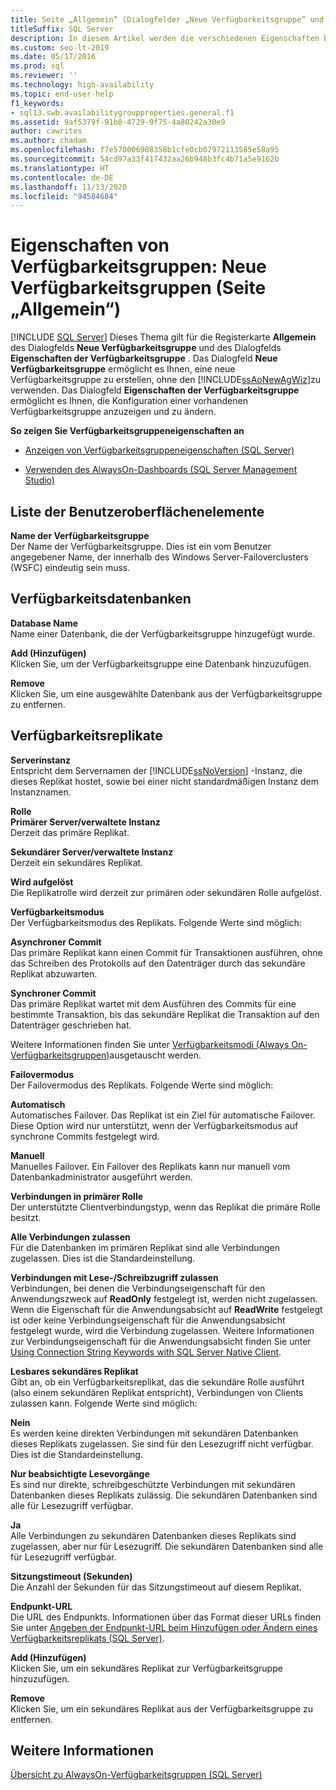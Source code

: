 ```yaml
---
title: Seite „Allgemein“ (Dialogfelder „Neue Verfügbarkeitsgruppe“ und „Eigenschaften der Verfügbarkeitsgruppe“)
titleSuffix: SQL Server
description: In diesem Artikel werden die verschiedenen Eigenschaften beschrieben, die Sie auf der Seite „Allgemein“ der Dialogfelder „Neue Verfügbarkeitsgruppe“ und „Eigenschaften der Verfügbarkeitsgruppe“ in SQL Server Management Studio (SSMS) finden.
ms.custom: seo-lt-2019
ms.date: 05/17/2016
ms.prod: sql
ms.reviewer: ''
ms.technology: high-availability
ms.topic: end-user-help
f1_keywords:
- sql13.swb.availabilitygroupproperties.general.f1
ms.assetid: 9af5379f-91b8-4729-9f75-4a80242a30e9
author: cawrites
ms.author: chadam
ms.openlocfilehash: f7e570006908358b1cfe0cb07972113585e58a95
ms.sourcegitcommit: 54cd97a33f417432aa26b948b3fc4b71a5e9162b
ms.translationtype: HT
ms.contentlocale: de-DE
ms.lasthandoff: 11/13/2020
ms.locfileid: "94584684"
---
```

# <a name="availability-group-properties-new-availability-group-general-page"></a>Eigenschaften von Verfügbarkeitsgruppen: Neue Verfügbarkeitsgruppen (Seite „Allgemein“)
[!INCLUDE [SQL Server](../../../includes/applies-to-version/sqlserver.md)]
  Dieses Thema gilt für die Registerkarte **Allgemein** des Dialogfelds **Neue Verfügbarkeitsgruppe** und des Dialogfelds **Eigenschaften der Verfügbarkeitsgruppe** .  Das Dialogfeld **Neue Verfügbarkeitsgruppe** ermöglicht es Ihnen, eine neue Verfügbarkeitsgruppe zu erstellen, ohne den [!INCLUDE[ssAoNewAgWiz](../../../includes/ssaonewagwiz-md.md)]zu verwenden. Das Dialogfeld **Eigenschaften der Verfügbarkeitsgruppe** ermöglicht es Ihnen, die Konfiguration einer vorhandenen Verfügbarkeitsgruppe anzuzeigen und zu ändern.  
  
 **So zeigen Sie Verfügbarkeitsgruppeneigenschaften an**  
  
-   [Anzeigen von Verfügbarkeitsgruppeneigenschaften &#40;SQL Server&#41;](../../../database-engine/availability-groups/windows/view-availability-group-properties-sql-server.md)  
  
-   [Verwenden des AlwaysOn-Dashboards &#40;SQL Server Management Studio&#41;](../../../database-engine/availability-groups/windows/use-the-always-on-dashboard-sql-server-management-studio.md)  
  
## <a name="ui-element-list"></a>Liste der Benutzeroberflächenelemente  
 **Name der Verfügbarkeitsgruppe**  
 Der Name der Verfügbarkeitsgruppe. Dies ist ein vom Benutzer angegebener Name, der innerhalb des Windows Server-Failoverclusters (WSFC) eindeutig sein muss.  
  
## <a name="availability-databases"></a>Verfügbarkeitsdatenbanken  
 **Database Name**  
 Name einer Datenbank, die der Verfügbarkeitsgruppe hinzugefügt wurde.  
  
 **Add (Hinzufügen)**  
 Klicken Sie, um der Verfügbarkeitsgruppe eine Datenbank hinzuzufügen.  
  
 **Remove**  
 Klicken Sie, um eine ausgewählte Datenbank aus der Verfügbarkeitsgruppe zu entfernen.  
  
## <a name="availability-replicas"></a>Verfügbarkeitsreplikate  
 **Serverinstanz**  
 Entspricht dem Servernamen der [!INCLUDE[ssNoVersion](../../../includes/ssnoversion-md.md)] -Instanz, die dieses Replikat hostet, sowie bei einer nicht standardmäßigen Instanz dem Instanznamen.  
  
 **Rolle**  
 **Primärer Server/verwaltete Instanz**  
 Derzeit das primäre Replikat.  
  
 **Sekundärer Server/verwaltete Instanz**  
 Derzeit ein sekundäres Replikat.  
  
 **Wird aufgelöst**  
 Die Replikatrolle wird derzeit zur primären oder sekundären Rolle aufgelöst.  
  
 **Verfügbarkeitsmodus**  
 Der Verfügbarkeitsmodus des Replikats. Folgende Werte sind möglich:  
  
 **Asynchroner Commit**  
 Das primäre Replikat kann einen Commit für Transaktionen ausführen, ohne das Schreiben des Protokolls auf den Datenträger durch das sekundäre Replikat abzuwarten.  
  
 **Synchroner Commit**  
 Das primäre Replikat wartet mit dem Ausführen des Commits für eine bestimmte Transaktion, bis das sekundäre Replikat die Transaktion auf den Datenträger geschrieben hat.  
  
 Weitere Informationen finden Sie unter [Verfügbarkeitsmodi &#40;Always On-Verfügbarkeitsgruppen&#41;](../../../database-engine/availability-groups/windows/availability-modes-always-on-availability-groups.md)ausgetauscht werden.  
  
 **Failovermodus**  
 Der Failovermodus des Replikats. Folgende Werte sind möglich:  
  
 **Automatisch**  
 Automatisches Failover. Das Replikat ist ein Ziel für automatische Failover. Diese Option wird nur unterstützt, wenn der Verfügbarkeitsmodus auf synchrone Commits festgelegt wird.  
  
 **Manuell**  
 Manuelles Failover. Ein Failover des Replikats kann nur manuell vom Datenbankadministrator ausgeführt werden.  
  
 **Verbindungen in primärer Rolle**  
 Der unterstützte Clientverbindungstyp, wenn das Replikat die primäre Rolle besitzt.  
  
 **Alle Verbindungen zulassen**  
 Für die Datenbanken im primären Replikat sind alle Verbindungen zugelassen. Dies ist die Standardeinstellung.  
  
 **Verbindungen mit Lese-/Schreibzugriff zulassen**  
 Verbindungen, bei denen die Verbindungseigenschaft für den Anwendungszweck auf **ReadOnly** festgelegt ist, werden nicht zugelassen. Wenn die Eigenschaft für die Anwendungsabsicht auf **ReadWrite** festgelegt ist oder keine Verbindungseigenschaft für die Anwendungsabsicht festgelegt wurde, wird die Verbindung zugelassen. Weitere Informationen zur Verbindungseigenschaft für die Anwendungsabsicht finden Sie unter [Using Connection String Keywords with SQL Server Native Client](../../../relational-databases/native-client/applications/using-connection-string-keywords-with-sql-server-native-client.md).  
  
 **Lesbares sekundäres Replikat**  
 Gibt an, ob ein Verfügbarkeitsreplikat, das die sekundäre Rolle ausführt (also einem sekundären Replikat entspricht), Verbindungen von Clients zulassen kann. Folgende Werte sind möglich:  
  
 **Nein**  
 Es werden keine direkten Verbindungen mit sekundären Datenbanken dieses Replikats zugelassen. Sie sind für den Lesezugriff nicht verfügbar. Dies ist die Standardeinstellung.  
  
 **Nur beabsichtigte Lesevorgänge**  
 Es sind nur direkte, schreibgeschützte Verbindungen mit sekundären Datenbanken dieses Replikats zulässig. Die sekundären Datenbanken sind alle für Lesezugriff verfügbar.  
  
 **Ja**  
 Alle Verbindungen zu sekundären Datenbanken dieses Replikats sind zugelassen, aber nur für Lesezugriff. Die sekundären Datenbanken sind alle für Lesezugriff verfügbar.  
  
 **Sitzungstimeout (Sekunden)**  
 Die Anzahl der Sekunden für das Sitzungstimeout auf diesem Replikat.  
  
 **Endpunkt-URL**  
 Die URL des Endpunkts. Informationen über das Format dieser URLs finden Sie unter [Angeben der Endpunkt-URL beim Hinzufügen oder Ändern eines Verfügbarkeitsreplikats &#40;SQL Server&#41;](../../../database-engine/availability-groups/windows/specify-endpoint-url-adding-or-modifying-availability-replica.md).  
  
 **Add (Hinzufügen)**  
 Klicken Sie, um ein sekundäres Replikat zur Verfügbarkeitsgruppe hinzuzufügen.  
  
 **Remove**  
 Klicken Sie, um ein sekundäres Replikat aus der Verfügbarkeitsgruppe zu entfernen.  
  
## <a name="see-also"></a>Weitere Informationen  
 [Übersicht zu AlwaysOn-Verfügbarkeitsgruppen &#40;SQL Server&#41;](../../../database-engine/availability-groups/windows/overview-of-always-on-availability-groups-sql-server.md)  
  
  
